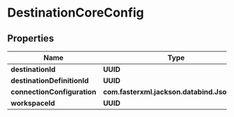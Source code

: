 

# DestinationCoreConfig


## Properties

| Name | Type | Description | Notes |
|------------ | ------------- | ------------- | -------------|
|**destinationId** | **UUID** |  |  [optional] |
|**destinationDefinitionId** | **UUID** |  |  |
|**connectionConfiguration** | **com.fasterxml.jackson.databind.JsonNode** |  |  |
|**workspaceId** | **UUID** |  |  |




